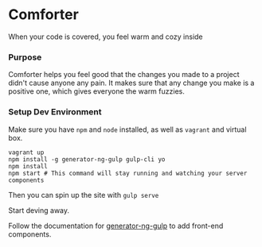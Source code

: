 # Comforter
When your code is covered, you feel warm and cozy inside

### Purpose
Comforter helps you feel good that the changes you made to a project didn't cause anyone any pain.  It makes sure that any change you make is a positive one, which gives everyone the warm fuzzies.

### Setup Dev Environment
Make sure you have `npm` and `node` installed, as well as `vagrant` and virtual box.

```shell
vagrant up
npm install -g generator-ng-gulp gulp-cli yo
npm install
npm start # This command will stay running and watching your server components
```

Then you can spin up the site with `gulp serve`

Start deving away.

Follow the documentation for [generator-ng-gulp](https://github.com/erikdonohoo/generator-ng-gulp) to add front-end components.
